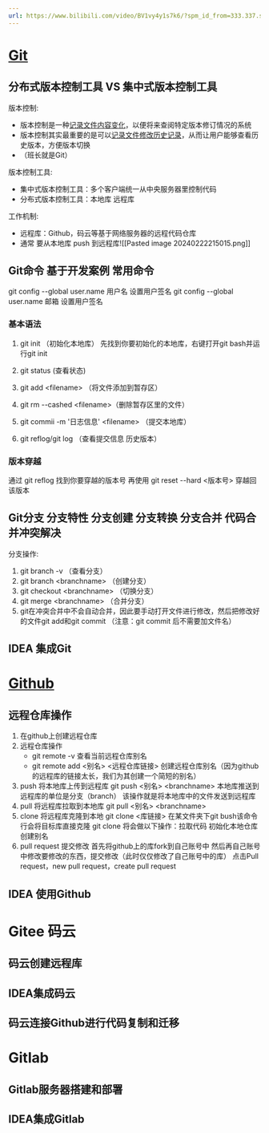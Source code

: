 ```yaml
---
url: https://www.bilibili.com/video/BV1vy4y1s7k6/?spm_id_from=333.337.search-card.all.click&vd_source=0da26a0d9f98215f2dd744d95501c6fe
---
```


# [Git](https://git-scm.com/)
## 分布式**版本控制**工具 VS 集中式**版本控制**工具
版本控制:
  - 版本控制是一种<u>记录文件内容变化</u>，以便将来查阅特定版本修订情况的系统
  - 版本控制其实最重要的是可以<u>记录文件修改历史记录</u>，从而让用户能够查看历史版本，方便版本切换
  - （班长就是Git）

版本控制工具:
 - 集中式版本控制工具：多个客户端统一从中央服务器里控制代码
 - 分布式版本控制工具：本地库 远程库

工作机制:
 - 远程库：Github，码云等基于网络服务器的远程代码仓库
 - 通常 要从本地库 push 到远程库![[Pasted image 20240222215015.png]]
## Git命令 基于开发案例 常用命令

git config --global user.name 用户名    设置用户签名
git config --global user.name 邮箱        设置用户签名

### 基本语法
1. git init （初始化本地库）
先找到你要初始化的本地库，右键打开git bash并运行git init

2. git status (查看状态) 

3. git add  \<filename> （将文件添加到暂存区）

4. git rm --cashed \<filename>（删除暂存区里的文件）

5. git commii -m '日志信息' \<filename> （提交本地库）

6. git reflog/git log （查看提交信息 历史版本）

### 版本穿越
通过 git reflog 找到你要穿越的版本号
再使用 git reset --hard \<版本号> 穿越回该版本

## Git分支 分支特性 分支创建 分支转换 分支合并 代码合并冲突解决
分支操作:
1. git branch -v （查看分支）
2. git branch \<branchname> （创建分支）
3. git checkout \<branchname> （切换分支）
4. git merge \<branchname> （合并分支）
5. git在冲突合并中不会自动合并，因此要手动打开文件进行修改，然后把修改好的文件git add和git commit （注意：git commit 后不需要加文件名）
## IDEA 集成Git
# [Github](http://github.com)
## 远程仓库操作
1. 在github上创建远程仓库
2. 远程仓库操作
	- git remote -v 查看当前远程仓库别名
	- git remote add \<别名> \<远程仓库链接> 创建远程仓库别名（因为github的远程库的链接太长，我们为其创建一个简短的别名）
3. push 将本地库上传到远程库
	git push \<别名> \<branchname> 本地库推送到远程库的单位是分支（branch） 该操作就是将本地库中的文件发送到远程库
4. pull 将远程库拉取到本地库
	git pull \<别名> \<branchname>
5. clone 将远程库克隆到本地
	git clone \<库链接> 在某文件夹下git bush该命令行会将目标库直接克隆
	git clone 将会做以下操作：拉取代码 初始化本地仓库 创建别名
6. pull request 提交修改
	 首先将github上的库fork到自己账号中
	 然后再自己账号中修改要修改的东西，提交修改（此时仅仅修改了自己账号中的库）
	 点击Pull request，new pull request，create pull request

## IDEA 使用Github
# Gitee 码云
## 码云创建远程库
## IDEA集成码云
## 码云连接Github进行代码复制和迁移
# Gitlab
## Gitlab服务器搭建和部署
## IDEA集成Gitlab